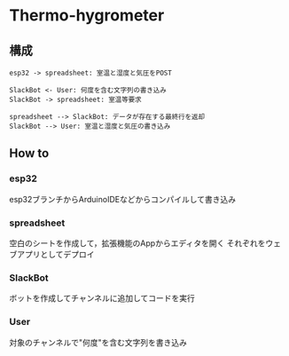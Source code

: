 # Thermo-hygrometer

## 構成

```uml
esp32 -> spreadsheet: 室温と湿度と気圧をPOST

SlackBot <- User: 何度を含む文字列の書き込み
SlackBot -> spreadsheet: 室温等要求

spreadsheet --> SlackBot: データが存在する最終行を返却
SlackBot --> User: 室温と湿度と気圧の書き込み
```

## How to
### esp32
esp32ブランチからArduinoIDEなどからコンパイルして書き込み

### spreadsheet
空白のシートを作成して，拡張機能のAppからエディタを開く
それぞれをウェブアプリとしてデプロイ

### SlackBot
ボットを作成してチャンネルに追加してコードを実行

### User
対象のチャンネルで"何度"を含む文字列を書き込み